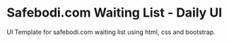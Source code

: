 # Safebodi.com Waiting List - Daily UI 

UI Template for safebodi.com waiting list using html, css and bootstrap.
